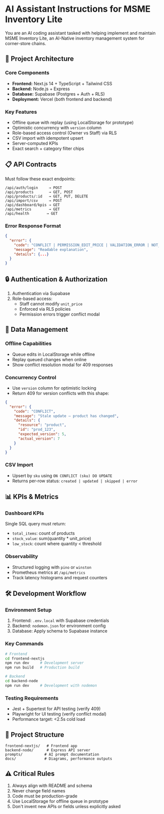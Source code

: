 # AI Assistant Instructions for MSME Inventory Lite

You are an AI coding assistant tasked with helping implement and maintain MSME Inventory Lite, an AI-Native inventory management system for corner-store chains.

## 🔑 Project Architecture

### Core Components
- **Frontend:** Next.js 14 + TypeScript + Tailwind CSS
- **Backend:** Node.js + Express
- **Database:** Supabase (Postgres + Auth + RLS)
- **Deployment:** Vercel (both frontend and backend)

### Key Features
- Offline queue with replay (using LocalStorage for prototype)
- Optimistic concurrency with `version` column
- Role-based access control (Owner vs Staff) via RLS
- CSV import with idempotent upsert
- Server-computed KPIs
- Exact search + category filter chips

## 📋 API Contracts

Must follow these exact endpoints:
```
/api/auth/login     → POST
/api/products       → GET, POST
/api/products/:id   → GET, PUT, DELETE
/api/import/csv     → POST
/api/dashboard/kpis → GET
/api/metrics        → GET
/api/health        → GET
```

### Error Response Format
```json
{
  "error": {
    "code": "CONFLICT | PERMISSION_EDIT_PRICE | VALIDATION_ERROR | NOT_FOUND",
    "message": "Readable explanation",
    "details": {...}
  }
}
```

## 🔒 Authentication & Authorization

1. Authentication via Supabase
2. Role-based access:
   - Staff cannot modify `unit_price`
   - Enforced via RLS policies
   - Permission errors trigger conflict modal

## 💾 Data Management

### Offline Capabilities
- Queue edits in LocalStorage while offline
- Replay queued changes when online
- Show conflict resolution modal for 409 responses

### Concurrency Control
- Use `version` column for optimistic locking
- Return 409 for version conflicts with this shape:
```json
{
  "error": {
    "code": "CONFLICT",
    "message": "Stale update — product has changed",
    "details": {
      "resource": "product",
      "id": "prod_123",
      "expected_version": 5,
      "actual_version": 7
    }
  }
}
```

### CSV Import
- Upsert by `sku` using `ON CONFLICT (sku) DO UPDATE`
- Returns per-row status: `created | updated | skipped | error`

## 📊 KPIs & Metrics

### Dashboard KPIs
Single SQL query must return:
- `total_items`: count of products
- `stock_value`: sum(quantity * unit_price)
- `low_stock`: count where quantity < threshold

### Observability
- Structured logging with `pino` or `winston`
- Prometheus metrics at `/api/metrics`
- Track latency histograms and request counters

## 🛠️ Development Workflow

### Environment Setup
1. Frontend: `.env.local` with Supabase credentials
2. Backend: `nodemon.json` for environment config
3. Database: Apply schema to Supabase instance

### Key Commands
```bash
# Frontend
cd frontend-nextjs
npm run dev     # Development server
npm run build   # Production build

# Backend
cd backend-node
npm run dev     # Development with nodemon
```

### Testing Requirements
- Jest + Supertest for API testing (verify 409)
- Playwright for UI testing (verify conflict modal)
- Performance target: <2.5s cold load

## 📁 Project Structure
```
frontend-nextjs/   # Frontend app
backend-node/      # Express API server
prompts/          # AI prompt documentation
docs/             # Diagrams, performance outputs
```

## ⚠️ Critical Rules
1. Always align with README and schema
2. Never change field names
3. Code must be production-grade
4. Use LocalStorage for offline queue in prototype
5. Don't invent new APIs or fields unless explicitly asked
